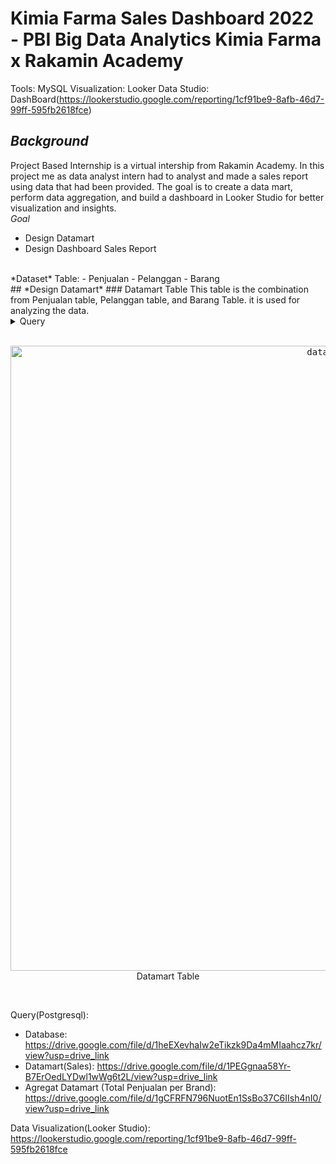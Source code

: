 # Kimia Farma Sales Dashboard 2022 - PBI Big Data Analytics Kimia Farma x Rakamin Academy
Tools: MySQL
Visualization: Looker Data Studio: DashBoard(https://lookerstudio.google.com/reporting/1cf91be9-8afb-46d7-99ff-595fb2618fce)<br>
## *Background*
Project Based Internship is a virtual intership from Rakamin Academy. In this project me as data analyst intern had to analyst and made a sales report using data that had been provided. The goal is to create a data mart, perform data aggregation, and build a dashboard in Looker Studio for better visualization and insights.
<br>
*Goal*
- Design Datamart
- Design Dashboard Sales Report<br>
<br>
*Dataset*
Table:
- Penjualan
- Pelanggan
- Barang
<br>
## *Design Datamart*
### Datamart Table
This table is the combination from Penjualan table, Pelanggan table, and Barang Table. it is used for analyzing the data.<br>
<details>
  <summary> Query </summary>
	<br>
```sql
CREATE TABLE datamart_sales (
SELECT 
    p.id_invoice,
    p.tanggal,
    p.id_customer,
    c.nama AS customer_name,
    c.cabang_sales,
    c.group AS customer_group,
    p.id_barang,
    b.nama_barang,
    b.lini AS product_line,
    b.kemasan,
    p.jumlah_barang,
    p.harga AS harga_produk,
    (p.jumlah_barang * p.harga) AS total_penjualan
FROM penjualan p
LEFT JOIN pelanggan c 
	ON p.id_customer = c.id_customer
LEFT JOIN barang b 
	ON p.id_barang = b.kode_barang
ORDER BY p.tanggal );
Alter table datamart_sales add primary key(id_invoice);
    <br>
</details>
<br>

<p align="center">
    <kbd> <img width="1000" alt="datamart" src="![image](https://github.com/user-attachments/assets/00af0e34-8aa1-4b19-9d0c-53afd4d45f6b)
"> </kbd> <br>
    Datamart Table
</p>
<br>

Query(Postgresql):
- Database: https://drive.google.com/file/d/1heEXevhaIw2eTikzk9Da4mMIaahcz7kr/view?usp=drive_link
- Datamart(Sales): https://drive.google.com/file/d/1PEGgnaa58Yr-B7ErOedLYDwl1wWg6t2L/view?usp=drive_link
- Agregat Datamart (Total Penjualan per Brand): https://drive.google.com/file/d/1gCFRFN796NuotEn1SsBo37C6IIsh4nI0/view?usp=drive_link

Data Visualization(Looker Studio): 
https://lookerstudio.google.com/reporting/1cf91be9-8afb-46d7-99ff-595fb2618fce
